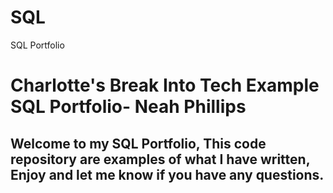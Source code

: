 # SQL
SQL Portfolio
# Charlotte's Break Into Tech Example SQL Portfolio- Neah Phillips

## Welcome to my SQL Portfolio, This code repository are examples of what I have written, Enjoy and let me know if you have any questions.
